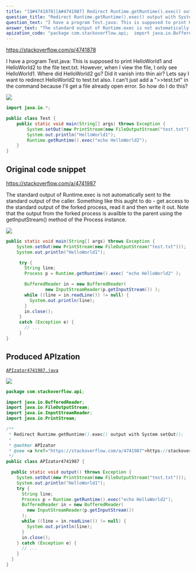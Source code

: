 ```yaml
---
title: "[Q#4741878][A#4741987] Redirect Runtime.getRuntime().exec() output with System.setOut();"
question_title: "Redirect Runtime.getRuntime().exec() output with System.setOut();"
question_text: "I have a program Test.java: This is supposed to print HelloWorld1 and HelloWorld2 to the file text.txt. However, when I view the file, I only see HelloWorld1. Where did HelloWorld2 go? Did it vanish into thin air? Lets say I want to redirect HelloWorld2 to test.txt also. I can't just add a \">>test.txt\" in the command because I'll get a file already open error. So how do I do this?"
answer_text: "The standard output of Runtime.exec is not automatically sent to the standard output of the caller. Something like this aught to do - get access to the standard output of the forked process, read it and then write it out.  Note that the output from the forked process is availble to the parent using the getInputStream() method of the Process instance."
apization_code: "package com.stackoverflow.api;  import java.io.BufferedReader; import java.io.FileOutputStream; import java.io.InputStreamReader; import java.io.PrintStream;  /**  * Redirect Runtime.getRuntime().exec() output with System.setOut();  *  * @author APIzator  * @see <a href=\"https://stackoverflow.com/a/4741987\">https://stackoverflow.com/a/4741987</a>  */ public class APIzator4741987 {    public static void output() throws Exception {     System.setOut(new PrintStream(new FileOutputStream(\"test.txt\")));     System.out.println(\"HelloWorld1\");     try {       String line;       Process p = Runtime.getRuntime().exec(\"echo HelloWorld2\");       BufferedReader in = new BufferedReader(         new InputStreamReader(p.getInputStream())       );       while ((line = in.readLine()) != null) {         System.out.println(line);       }       in.close();     } catch (Exception e) {       // ...     }   } }"
---
```


https://stackoverflow.com/q/4741878

I have a program Test.java:
This is supposed to print HelloWorld1 and HelloWorld2 to the file text.txt. However, when I view the file, I only see HelloWorld1.
Where did HelloWorld2 go? Did it vanish into thin air?
Lets say I want to redirect HelloWorld2 to test.txt also. I can&#x27;t just add a &quot;&gt;&gt;test.txt&quot; in the command because I&#x27;ll get a file already open error. So how do I do this?


<div class="code-logo"><img src="/stackoverflow.png" /></div>

```java
import java.io.*;

public class Test {
    public static void main(String[] args) throws Exception {
        System.setOut(new PrintStream(new FileOutputStream("test.txt")));
        System.out.println("HelloWorld1");
        Runtime.getRuntime().exec("echo HelloWorld2");
    }
}
```


## Original code snippet

https://stackoverflow.com/a/4741987

The standard output of Runtime.exec is not automatically sent to the standard output of the caller.
Something like this aught to do - get access to the standard output of the forked process, read it and then write it out.  Note that the output from the forked process is availble to the parent using the getInputStream() method of the Process instance.

<div class="code-logo"><img src="/stackoverflow.png" /></div>

```java
public static void main(String[] args) throws Exception {
    System.setOut(new PrintStream(new FileOutputStream("test.txt")));
    System.out.println("HelloWorld1");

     try {
       String line;
       Process p = Runtime.getRuntime().exec( "echo HelloWorld2" );

       BufferedReader in = new BufferedReader(
               new InputStreamReader(p.getInputStream()) );
       while ((line = in.readLine()) != null) {
         System.out.println(line);
       }
       in.close();
     }
     catch (Exception e) {
       // ...
     }
}
```

## Produced APIzation

[`APIzator4741987.java`](https://github.com/pasqualesalza/apization-temp/raw/main/data/search/APIzator4741987.java)

<div class="code-logo"><img src="/apizator.png" /></div>

```java
package com.stackoverflow.api;

import java.io.BufferedReader;
import java.io.FileOutputStream;
import java.io.InputStreamReader;
import java.io.PrintStream;

/**
 * Redirect Runtime.getRuntime().exec() output with System.setOut();
 *
 * @author APIzator
 * @see <a href="https://stackoverflow.com/a/4741987">https://stackoverflow.com/a/4741987</a>
 */
public class APIzator4741987 {

  public static void output() throws Exception {
    System.setOut(new PrintStream(new FileOutputStream("test.txt")));
    System.out.println("HelloWorld1");
    try {
      String line;
      Process p = Runtime.getRuntime().exec("echo HelloWorld2");
      BufferedReader in = new BufferedReader(
        new InputStreamReader(p.getInputStream())
      );
      while ((line = in.readLine()) != null) {
        System.out.println(line);
      }
      in.close();
    } catch (Exception e) {
      // ...
    }
  }
}

```